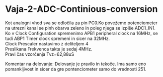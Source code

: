 # Vaja-2-ADC-Continious-conversion

Kot analogni vhod sva se odločila za pin PC0.Ko povežemo potenciometer na utrezni kanal se pinh obarva zeleno in poleg njega se izpiše ADC1_IN1.\
Ko v Clock Configuration spremenimo APB1 peripheral clock na 16MHz, se tudi ABP1 Timer clock spremeni in sicer na 32MHz.\
Clock Prescaler nastavimo z deliteljem 4\
Preslikana Frekvenca takta je sedaj 4MHz.\
Pravi čas vzorčenja Tvz=62,88uS

Komentar na delovanje:
Delovanje je pravilo in tekoče. Ima samo eno pomankljivost in sicer da gre pontenciometer samo do vrednosti 251.
